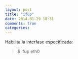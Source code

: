 ```yaml
---
layout: post
title: "ifup"
date: 2014-01-29 18:31
comments: true
categories: 
---
```

Habilita la interfase especificada:  

>$ ifup eth0

